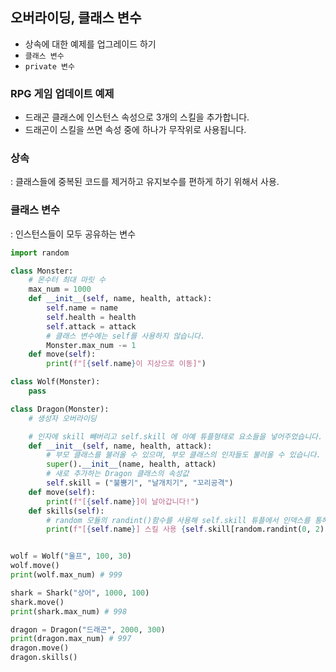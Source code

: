 ## 오버라이딩, 클래스 변수
- 상속에 대한 예제를 업그레이드 하기
- `클래스 변수`
- `private 변수`

### RPG 게임 업데이트 예제
- 드래곤 클래스에 인스턴스 속성으로 3개의 스킬을 추가합니다.
- 드래곤이 스킬을 쓰면 속성 중에 하나가 무작위로 사용됩니다.

### 상속
: 클래스들에 중복된 코드를 제거하고 유지보수를 편하게 하기 위해서 사용.

### 클래스 변수
: 인스턴스들이 모두 공유하는 변수

```Python
import random

class Monster:
    # 몬수터 최대 마릿 수
    max_num = 1000
    def __init__(self, name, health, attack):
        self.name = name
        self.health = health 
        self.attack = attack
        # 클래스 변수에는 self를 사용하지 않습니다.
        Monster.max_num -= 1 
    def move(self):
        print(f"[{self.name}이 지상으로 이동]")

class Wolf(Monster):
    pass

class Dragon(Monster):
    # 생성자 오버라이딩

    # 인자에 skill 빼버리고 self.skill 에 아예 튜플형태로 요소들을 넣어주었습니다.
    def __init__(self, name, health, attack):
        # 부모 클래스를 불러올 수 있으며, 부모 클래스의 인자들도 불러올 수 있습니다.
        super().__init__(name, health, attack)
        # 새로 추가하는 Dragon 클래스의 속성값
        self.skill = ("불뿜기", "날개치기", "꼬리공격")
    def move(self):
        print(f"[{self.name}]이 날아갑니다!")
    def skills(self):
        # random 모듈의 randint()함수를 사용해 self.skill 튜플에서 인덱스를 통해 랜덤으로 스킬을 추출합니다.
        print(f"[{self.name}] 스킬 사용 {self.skill[random.randint(0, 2)]}")


wolf = Wolf("울프", 100, 30)
wolf.move()
print(wolf.max_num) # 999

shark = Shark("상어", 1000, 100)
shark.move()
print(shark.max_num) # 998

dragon = Dragon("드래곤", 2000, 300)
print(dragon.max_num) # 997
dragon.move()
dragon.skills()
```